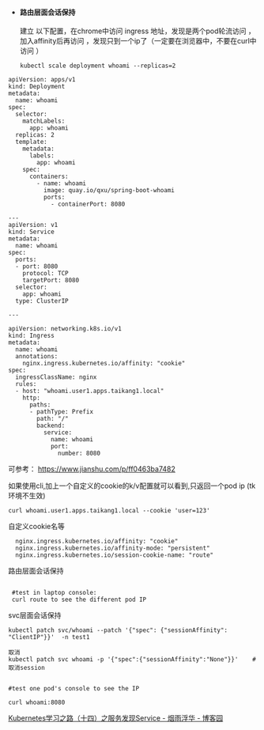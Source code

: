 - #### 路由层面会话保持

  建立 以下配置，在chrome中访问  ingress  地址，发现是两个pod轮流访问 ，加入affinity后再访问 ，发现只到一个ip了（一定要在浏览器中，不要在curl中访问 ）
  
  ```
  kubectl scale deployment whoami --replicas=2 
  ```
  
  

```
apiVersion: apps/v1
kind: Deployment
metadata:
  name: whoami
spec:
  selector:
    matchLabels:
      app: whoami
  replicas: 2
  template:
    metadata:
      labels:
        app: whoami
    spec:
      containers:
        - name: whoami
          image: quay.io/qxu/spring-boot-whoami
          ports:
            - containerPort: 8080
            
---
apiVersion: v1
kind: Service
metadata:
  name: whoami
spec:
  ports:
  - port: 8080
    protocol: TCP
    targetPort: 8080
  selector:
    app: whoami
  type: ClusterIP

---
                       
apiVersion: networking.k8s.io/v1
kind: Ingress
metadata:
  name: whoami
  annotations:
    nginx.ingress.kubernetes.io/affinity: "cookie"
spec:
  ingressClassName: nginx 
  rules:
  - host: "whoami.user1.apps.taikang1.local"
    http:
      paths:
      - pathType: Prefix
        path: "/"
        backend:
          service:
            name: whoami
            port:
              number: 8080          

```

可参考： https://www.jianshu.com/p/ff0463ba7482



如果使用cli,加上一个自定义的cookie的k/v配置就可以看到,只返回一个pod ip  (tk环境不生效)

```
curl whoami.user1.apps.taikang1.local --cookie 'user=123'

```

自定义cookie名等 

```
  nginx.ingress.kubernetes.io/affinity: "cookie"
  nginx.ingress.kubernetes.io/affinity-mode: "persistent"
  nginx.ingress.kubernetes.io/session-cookie-name: "route"
```



路由层面会话保持

```

 #test in laptop console:
 curl route to see the different pod IP
```

svc层面会话保持

```
kubectl patch svc/whoami --patch '{"spec": {"sessionAffinity": "ClientIP"}}'  -n test1

取消
kubectl patch svc whoami -p '{"spec":{"sessionAffinity":"None"}}'    #取消session 


#test one pod's console to see the IP

curl whoami:8080
```

[Kubernetes学习之路（十四）之服务发现Service - 烟雨浮华 - 博客园](https://www.cnblogs.com/linuxk/p/9605901.html)
